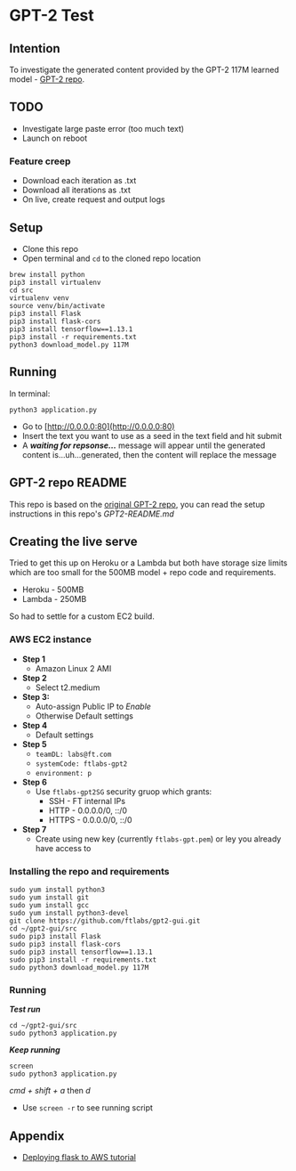 # GPT-2 Test

## Intention

To investigate the generated content provided by the GPT-2 117M learned model - [GPT-2 repo](https://github.com/openai/gpt-2.git).


## TODO

+ Investigate large paste error (too much text)
+ Launch on reboot

### Feature creep

+ Download each iteration as .txt
+ Download all iterations as .txt
+ On live, create request and output logs


## Setup

+ Clone this repo
+ Open terminal and ```cd``` to the cloned repo location

```
brew install python
pip3 install virtualenv
cd src
virtualenv venv
source venv/bin/activate
pip3 install Flask
pip3 install flask-cors
pip3 install tensorflow==1.13.1
pip3 install -r requirements.txt
python3 download_model.py 117M
```

## Running

In terminal:

```
python3 application.py
```

+ Go to [http://0.0.0.0:80](http://0.0.0.0:80)
+ Insert the text you want to use as a seed in the text field and hit submit
+ A ***waiting for repsonse...*** message will appear until the generated content is...uh...generated, then the content will replace the message


## GPT-2 repo README

This repo is based on the [original GPT-2 repo](https://github.com/openai/gpt-2.git), you can read the setup instructions in this repo's *GPT2-README.md*


## Creating the live serve

Tried to get this up on Heroku or a Lambda but both have storage size limits which are too small for the 500MB model + repo code and requirements.

+ Heroku - 500MB
+ Lambda - 250MB

So had to settle for a custom EC2 build.


### AWS EC2 instance

+ **Step 1**
    - Amazon Linux 2 AMI
+ **Step 2**
    - Select t2.medium
+ **Step 3:**
    - Auto-assign Public IP to *Enable*
    - Otherwise Default settings
+ **Step 4**
    - Default settings
+ **Step 5**
    - `teamDL: labs@ft.com`
    - `systemCode: ftlabs-gpt2`
    - `environment: p`
+ **Step 6**
    - Use `ftlabs-gpt2SG` security gruop which grants:
        - SSH - FT internal IPs
        - HTTP - 0.0.0.0/0, ::/0
        - HTTPS - 0.0.0.0/0, ::/0
+ **Step 7**
    - Create using new key (currently `ftlabs-gpt.pem`) or ley you already have access to 


### Installing the repo and requirements

```
sudo yum install python3
sudo yum install git
sudo yum install gcc
sudo yum install python3-devel
git clone https://github.com/ftlabs/gpt2-gui.git
cd ~/gpt2-gui/src
sudo pip3 install Flask
sudo pip3 install flask-cors
sudo pip3 install tensorflow==1.13.1
sudo pip3 install -r requirements.txt
sudo python3 download_model.py 117M
```

### Running

***Test run***

```
cd ~/gpt2-gui/src
sudo python3 application.py
```

***Keep running***

```
screen
sudo python3 application.py
```
*cmd + shift + a* then *d*

* Use ```screen -r``` to see running script


## Appendix

+ [Deploying flask to AWS tutorial](https://www.codementor.io/dushyantbgs/deploying-a-flask-application-to-aws-gnva38cf0)
